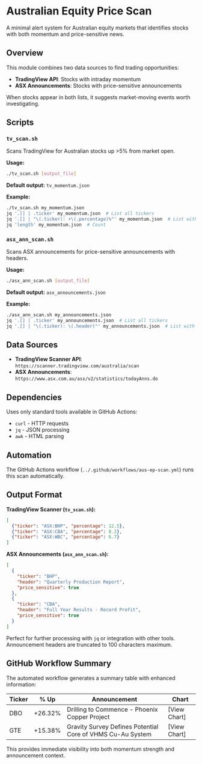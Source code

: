 # Australian Equity Price Scan

A minimal alert system for Australian equity markets that identifies stocks with both momentum and price-sensitive news.

## Overview

This module combines two data sources to find trading opportunities:
- **TradingView API**: Stocks with intraday momentum
- **ASX Announcements**: Stocks with price-sensitive announcements

When stocks appear in both lists, it suggests market-moving events worth investigating.

## Scripts

### `tv_scan.sh`
Scans TradingView for Australian stocks up >5% from market open.

**Usage:**
```bash
./tv_scan.sh [output_file]
```

**Default output:** `tv_momentum.json`

**Example:**
```bash
./tv_scan.sh my_momentum.json
jq '.[] | .ticker' my_momentum.json  # List all tickers
jq '.[] | "\(.ticker): +\(.percentage)%"' my_momentum.json  # List with percentages
jq 'length' my_momentum.json  # Count
```

### `asx_ann_scan.sh`
Scans ASX announcements for price-sensitive announcements with headers.

**Usage:**
```bash
./asx_ann_scan.sh [output_file]
```

**Default output:** `asx_announcements.json`

**Example:**
```bash
./asx_ann_scan.sh my_announcements.json
jq '.[] | .ticker' my_announcements.json  # List all tickers
jq '.[] | "\(.ticker): \(.header)"' my_announcements.json  # List with headers
```

## Data Sources

- **TradingView Scanner API**: `https://scanner.tradingview.com/australia/scan`
- **ASX Announcements**: `https://www.asx.com.au/asx/v2/statistics/todayAnns.do`

## Dependencies

Uses only standard tools available in GitHub Actions:
- `curl` - HTTP requests
- `jq` - JSON processing
- `awk` - HTML parsing

## Automation

The GitHub Actions workflow (`../.github/workflows/aus-ep-scan.yml`) runs this scan automatically.

## Output Format

**TradingView Scanner (`tv_scan.sh`):**
```json
[
  {"ticker": "ASX:BHP", "percentage": 12.5},
  {"ticker": "ASX:CBA", "percentage": 8.2},
  {"ticker": "ASX:WBC", "percentage": 6.7}
]
```

**ASX Announcements (`asx_ann_scan.sh`):**
```json
[
  {
    "ticker": "BHP",
    "header": "Quarterly Production Report",
    "price_sensitive": true
  },
  {
    "ticker": "CBA", 
    "header": "Full Year Results - Record Profit",
    "price_sensitive": true
  }
]
```

Perfect for further processing with `jq` or integration with other tools. Announcement headers are truncated to 100 characters maximum.

## GitHub Workflow Summary

The automated workflow generates a summary table with enhanced information:

| Ticker | % Up | Announcement | Chart |
|--------|------|--------------|-------|
| DBO | +26.32% | Drilling to Commence - Phoenix Copper Project | [View Chart] |
| GTE | +15.38% | Gravity Survey Defines Potential Core of VHMS Cu-Au System | [View Chart] |

This provides immediate visibility into both momentum strength and announcement context.
